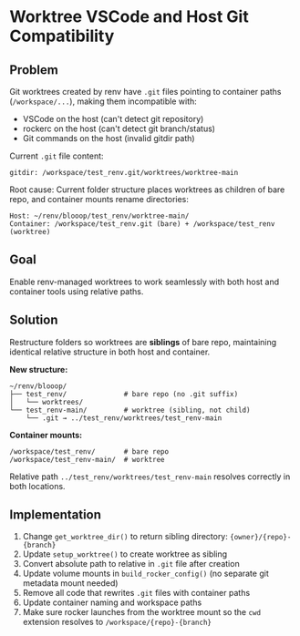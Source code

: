# Worktree VSCode and Host Git Compatibility

## Problem
Git worktrees created by renv have `.git` files pointing to container paths (`/workspace/...`), making them incompatible with:
- VSCode on the host (can't detect git repository)
- rockerc on the host (can't detect git branch/status)
- Git commands on the host (invalid gitdir path)

Current `.git` file content:
```
gitdir: /workspace/test_renv.git/worktrees/worktree-main
```

Root cause: Current folder structure places worktrees as children of bare repo, and container mounts rename directories:
```
Host: ~/renv/blooop/test_renv/worktree-main/
Container: /workspace/test_renv.git (bare) + /workspace/test_renv (worktree)
```

## Goal
Enable renv-managed worktrees to work seamlessly with both host and container tools using relative paths.

## Solution
Restructure folders so worktrees are **siblings** of bare repo, maintaining identical relative structure in both host and container.

**New structure:**
```
~/renv/blooop/
├── test_renv/              # bare repo (no .git suffix)
│   └── worktrees/
└── test_renv-main/         # worktree (sibling, not child)
    └── .git → ../test_renv/worktrees/test_renv-main
```

**Container mounts:**
```
/workspace/test_renv/       # bare repo
/workspace/test_renv-main/  # worktree
```

Relative path `../test_renv/worktrees/test_renv-main` resolves correctly in both locations.

## Implementation
1. Change `get_worktree_dir()` to return sibling directory: `{owner}/{repo}-{branch}`
2. Update `setup_worktree()` to create worktree as sibling
3. Convert absolute path to relative in `.git` file after creation
4. Update volume mounts in `build_rocker_config()` (no separate git metadata mount needed)
5. Remove all code that rewrites `.git` files with container paths
6. Update container naming and workspace paths
7. Make sure rocker launches from the worktree mount so the `cwd` extension resolves to `/workspace/{repo}-{branch}`
